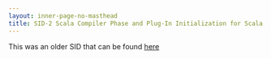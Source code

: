 ```yaml
---
layout: inner-page-no-masthead
title: SID-2 Scala Compiler Phase and Plug-In Initialization for Scala 2.8
---
```


This was an older SID that can be found [here](http://www.scala-lang.org/sid/2)



